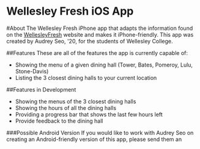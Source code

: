 Wellesley Fresh iOS App
=======================
#About
The Wellesley Fresh iPhone app that adapts the information found on the [WellesleyFresh][1] website and makes it iPhone-friendly. This app was created by Audrey Seo, '20, for the students of Wellesley College.

##Features
These are all of the features the app is currently capable of:
 - Showing the menu of a given dining hall (Tower, Bates, Pomeroy, Lulu, Stone-Davis)
 - Listing the 3 closest dining halls to your current location

##Features in Development
 - Showing the menus of the 3 closest dining halls
 - Showing the hours of all the dining halls
  - Providing a progress bar that shows the last few hours left
 - Provide feedback to the dining hall

###Possible Android Version
If you would like to work with Audrey Seo on creating an Android-friendly version of this app, please send them an 



[1]: http://www.wellesleyfresh.com